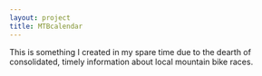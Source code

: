 ```yaml
---
layout: project
title: MTBcalendar
---
```


This is something I created in my spare time due to the dearth of consolidated, timely information about local mountain bike races.
